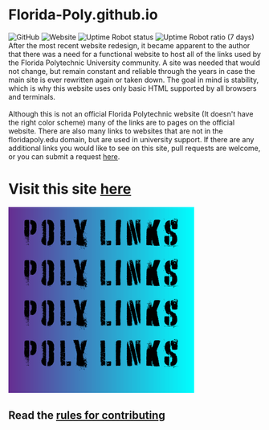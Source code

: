 # Florida-Poly.github.io
![GitHub](https://img.shields.io/github/license/Florida-Poly/Florida-Poly.github.io?color=lime-green)
![Website](https://img.shields.io/website?down_color=red&down_message=offline&up_color=lime-green&up_message=online&url=https%3A%2F%2Fflorida-poly.github.io%2F)
![Uptime Robot status](https://img.shields.io/uptimerobot/status/m785443683-19621e06c4f2374eda1a8238)
![Uptime Robot ratio (7 days)](https://img.shields.io/uptimerobot/ratio/7/m785443683-19621e06c4f2374eda1a8238?color=lime-green)
<BR>
After the most recent website redesign, it became apparent to the author that there was a need for a functional website to host all of the links used by the Florida Polytechnic University community. A site was needed that would not change, but remain constant and reliable through the years in case the main site is ever rewritten again or taken down. The goal in mind is stability, which is why this website uses only basic HTML supported by all browsers and terminals.
<BR>
<BR>
Although this is not an official Florida Polytechnic website (It doesn't have the right color scheme) many of the links are to pages on the official website. There are also many links to websites that are not in the floridapoly.edu domain, but are used in university support. If there are any additional links you would like to see on this site, pull requests are welcome, or you can submit a request [here](https://github.com/Florida-Poly/Florida-Poly.github.io/issues).
# Visit this site [here](https://florida-poly.github.io/)
![Poly Links](src/poly-links.png)
## Read the [rules for contributing](https://github.com/Florida-Poly/Florida-Poly.github.io/blob/master/contribute/readme.md)
